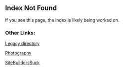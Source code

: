 ## Index Not Found
If you see this page, the index is likely being worked on.

### Other Links:
[Legacy directory](/folders/worst_site)

[Photography](imgdir.html)

[SiteBuildersSuck](https://sitebuilderssuck.weebly.com)
